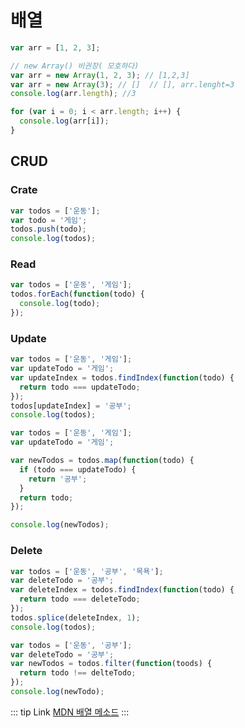 # 배열

```js
var arr = [1, 2, 3];

// new Array() 비권장( 모호하다)
var arr = new Array(1, 2, 3); // [1,2,3]
var arr = new Array(3); // []  // [], arr.lenght=3
console.log(arr.length); //3

for (var i = 0; i < arr.length; i++) {
  console.log(arr[i]);
}
```

## CRUD

### Crate

```js
var todos = ['운동'];
var todo = '게임';
todos.push(todo);
console.log(todos);
```

### Read

```js
var todos = ['운동', '게임'];
todos.forEach(function(todo) {
  console.log(todo);
});
```

### Update

```js
var todos = ['운동', '게임'];
var updateTodo = '게임';
var updateIndex = todos.findIndex(function(todo) {
  return todo === updateTodo;
});
todos[updateIndex] = '공부';
console.log(todos);
```

```js
var todos = ['운동', '게임'];
var updateTodo = '게임';

var newTodos = todos.map(function(todo) {
  if (todo === updateTodo) {
    return '공부';
  }
  return todo;
});

console.log(newTodos);
```

### Delete

```js
var todos = ['운동', '공부', '목욕'];
var deleteTodo = '공부';
var deleteIndex = todos.findIndex(function(todo) {
  return todo === deleteTodo;
});
todos.splice(deleteIndex, 1);
console.log(todos);
```

```js
var todos = ['운동', '공부'];
var deleteTodo = '공부';
var newTodos = todos.filter(function(toods) {
  return todo !== delteTodo;
});
console.log(newTodo);
```

::: tip Link
[MDN 배열 메소드](https://developer.mozilla.org/ko/docs/Web/JavaScript/Reference/Global_Objects/Array)
:::
